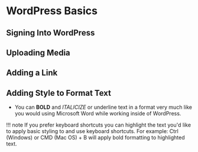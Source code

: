 # WordPress Basics 

## Signing Into WordPress


## Uploading Media


## Adding a Link


## Adding Style to Format Text

* You can **BOLD** and _ITALICIZE_ or underline text in a format very much like you would using Microsoft Word while working inside of WordPress.

!!! note
    If you prefer keyboard shortcuts you can highlight the text you'd like to apply basic styling to and use keyboard shortcuts. For example: Ctrl (Windows) or CMD (Mac OS) + B will apply bold formatting to highlighted text.
